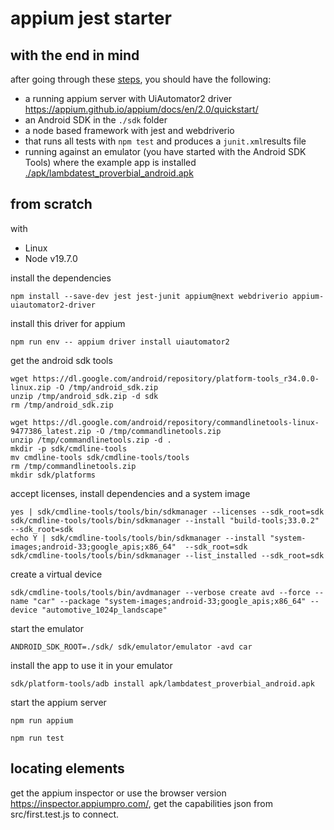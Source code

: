 # appium jest starter

## with the end in mind
after going through these [steps](https://github.com/globalworming/appium-jest-starter#from-scratch), you should have the following:
* a running appium server with UiAutomator2 driver https://appium.github.io/appium/docs/en/2.0/quickstart/
* an Android SDK in the `./sdk` folder
* a node based framework with jest and webdriverio
* that runs all tests with `npm test` and produces a `junit.xml`results file
* running against an emulator (you have started with the Android SDK Tools) where the example app is installed [./apk/lambdatest_proverbial_android.apk](apk/lambdatest_proverbial_android.apk)


## from scratch
with
* Linux
* Node v19.7.0
 
install the dependencies
```shell
npm install --save-dev jest jest-junit appium@next webdriverio appium-uiautomator2-driver
```

install this driver for appium
```shell
npm run env -- appium driver install uiautomator2
```

get the android sdk tools
```shell
wget https://dl.google.com/android/repository/platform-tools_r34.0.0-linux.zip -O /tmp/android_sdk.zip
unzip /tmp/android_sdk.zip -d sdk
rm /tmp/android_sdk.zip

wget https://dl.google.com/android/repository/commandlinetools-linux-9477386_latest.zip -O /tmp/commandlinetools.zip
unzip /tmp/commandlinetools.zip -d .
mkdir -p sdk/cmdline-tools
mv cmdline-tools sdk/cmdline-tools/tools
rm /tmp/commandlinetools.zip
mkdir sdk/platforms
```

accept licenses, install dependencies and a system image
```shell
yes | sdk/cmdline-tools/tools/bin/sdkmanager --licenses --sdk_root=sdk
sdk/cmdline-tools/tools/bin/sdkmanager --install "build-tools;33.0.2"  --sdk_root=sdk
echo Y | sdk/cmdline-tools/tools/bin/sdkmanager --install "system-images;android-33;google_apis;x86_64"  --sdk_root=sdk
sdk/cmdline-tools/tools/bin/sdkmanager --list_installed --sdk_root=sdk
```

create a virtual device
```shell
sdk/cmdline-tools/tools/bin/avdmanager --verbose create avd --force --name "car" --package "system-images;android-33;google_apis;x86_64" --device "automotive_1024p_landscape" 
```

start the emulator
```shell
ANDROID_SDK_ROOT=./sdk/ sdk/emulator/emulator -avd car
```

install the app to use it in your emulator
```shell
sdk/platform-tools/adb install apk/lambdatest_proverbial_android.apk
```

start the appium server
```shell
npm run appium 
```

```shell
npm run test
```

## locating elements
get the appium inspector or use the browser version https://inspector.appiumpro.com/, get the capabilities json from src/first.test.js to connect.
